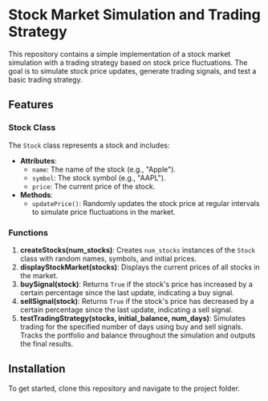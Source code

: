 # Stock Market Simulation and Trading Strategy

This repository contains a simple implementation of a stock market simulation with a trading strategy based on stock price fluctuations. The goal is to simulate stock price updates, generate trading signals, and test a basic trading strategy.

## Features

### Stock Class

The `Stock` class represents a stock and includes:
- **Attributes**:
  - `name`: The name of the stock (e.g., "Apple").
  - `symbol`: The stock symbol (e.g., "AAPL").
  - `price`: The current price of the stock.
- **Methods**:
  - `updatePrice()`: Randomly updates the stock price at regular intervals to simulate price fluctuations in the market.

### Functions

1. **createStocks(num_stocks)**: Creates `num_stocks` instances of the `Stock` class with random names, symbols, and initial prices.
2. **displayStockMarket(stocks)**: Displays the current prices of all stocks in the market.
3. **buySignal(stock)**: Returns `True` if the stock's price has increased by a certain percentage since the last update, indicating a buy signal.
4. **sellSignal(stock)**: Returns `True` if the stock's price has decreased by a certain percentage since the last update, indicating a sell signal.
5. **testTradingStrategy(stocks, initial_balance, num_days)**: Simulates trading for the specified number of days using buy and sell signals. Tracks the portfolio and balance throughout the simulation and outputs the final results.

## Installation

To get started, clone this repository and navigate to the project folder.

```bash
